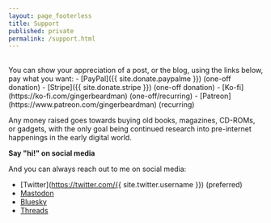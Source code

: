 ```yaml
---
layout: page_footerless
title: Support
published: private
permalink: /support.html
---
```


<br>
You can show your appreciation of a post, or the blog, using the links below, pay what you want:
- [PayPal]({{ site.donate.paypalme }}) (one-off donation)
- [Stripe]({{ site.donate.stripe }}) (one-off donation)
- [Ko-fi](https://ko-fi.com/gingerbeardman) (one-off/recurring)
- [Patreon](https://www.patreon.com/gingerbeardman) (recurring)

Any money raised goes towards buying old books, magazines, CD-ROMs, or gadgets, with the only goal being continued research into pre-internet happenings in the early digital world.

**Say "hi!" on social media**

And you can always reach out to me on social media:

- [Twitter](https://twitter.com/{{ site.twitter.username }}) (preferred)
- [Mastodon](https://mastodon.gamedev.place/@gingerbeardman)
- [Bluesky](https://bsky.app/profile/gingerbeardman.bsky.social)
- [Threads](https://www.threads.net/@mattsephton)
